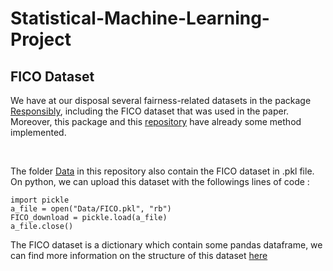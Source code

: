 # Statistical-Machine-Learning-Project

## FICO Dataset

We have at our disposal several fairness-related datasets in the package [Responsibly](https://docs.responsibly.ai), including the FICO dataset that was used in the paper. Moreover, this package and this [repository](https://github.com/fairmlbook/fairmlbook.github.io) have already some method implemented.

<br />

The folder [Data](https://github.com/KieranVaudaux/Statistical-Machine-Learning-Project/tree/main/Data) in this repository also contain the FICO dataset in .pkl file. On python, we can upload this dataset with the followings lines of code :
```
import pickle
a_file = open("Data/FICO.pkl", "rb")
FICO_download = pickle.load(a_file)
a_file.close()
```

The FICO dataset is a dictionary which contain some pandas dataframe, we can find more information on the structure of this dataset [here](https://docs.responsibly.ai/notebooks/demo-fico-analysis.html)
